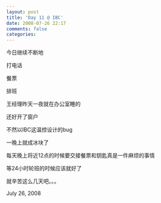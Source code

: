 ```yaml
---
layout: post
title: 'Day 11 @ IBC'
date: 2008-07-26 22:17
comments: false
categories: 
---
```

    

今日继续不断地

打电话

餐票

排班

王经理昨天一夜就在办公室睡的

还好开了窗户

不然以IBC这温控设计的bug

一晚上就成冰块了

每天晚上将近12点的时候要交接餐票和钥匙真是一件麻烦的事情

等24小时轮班的时候应该就好了

就辛苦这么几天吧。。。

July 26, 2008
